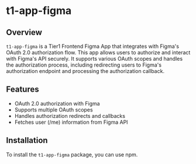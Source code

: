 # t1-app-figma

## Overview

`t1-app-figma` is a Tier1 Frontend Figma App that integrates with Figma's OAuth 2.0 authorization flow. This app allows users to authorize and interact with Figma's API securely. It supports various OAuth scopes and handles the authorization process, including redirecting users to Figma's authorization endpoint and processing the authorization callback.

## Features

- OAuth 2.0 authorization with Figma
- Supports multiple OAuth scopes
- Handles authorization redirects and callbacks
- Fetches user (/me) information from Figma API

## Installation

To install the `t1-app-figma` package, you can use npm.
